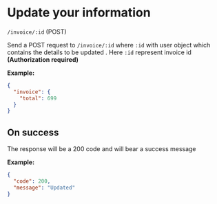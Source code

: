 # Update your information
`/invoice/:id` (POST)  
  
  
Send a POST request to `/invoice/:id` where `:id` with user object which contains the details to be updated  . Here `:id` represent invoice id
**(Authorization required)**  
  
**Example:**  

```json
{
  "invoice": {
    "total": 699
  }
}
```
  
  
## On success
  
The response will be a 200 code and will bear a success message  
  
**Example:**  
  
```json
{
  "code": 200,
  "message": "Updated"
}
```
